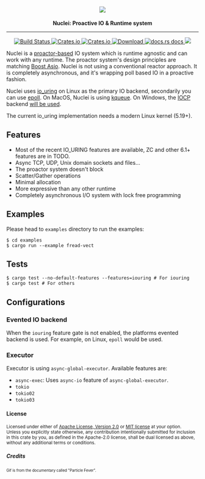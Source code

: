 <h1 align="center">
    <img src="https://github.com/vertexclique/nuclei/raw/master/img/nuclei.gif"/>
</h1>
<div align="center">
 <strong>
   Nuclei: Proactive IO & Runtime system
 </strong>
<hr>
</div>

<div align="center">
    <!-- CI builds -->
    <a href="https://github.com/vertexclique/nuclei/actions">
    <img alt="Build Status" src="https://github.com/vertexclique/nuclei/workflows/CI/badge.svg" />
    </a>
    <!-- Crates version -->
    <a href="https://crates.io/crates/nuclei">
    <img alt="Crates.io" src="https://img.shields.io/crates/v/nuclei.svg?style=popout-square">
    </a>
    <!-- License -->
    <a href="https://github.com/vertexclique/nuclei/blob/master/LICENSE">
    <img alt="Crates.io" src="https://img.shields.io/crates/l/nuclei.svg?style=popout-square">
    </a>
    <!-- Downloads -->
    <a href="https://crates.io/crates/nuclei">
    <img src="https://img.shields.io/crates/d/nuclei.svg?style=flat-square"
      alt="Download" />
    </a>
    <!-- docs.rs docs -->
    <a href="https://docs.rs/nuclei">
    <img src="https://img.shields.io/badge/docs-latest-blue.svg?style=flat-square"
      alt="docs.rs docs" />
    </a>
    <!-- Discord -->
    <a href="https://discord.gg/DqRqtRT">
    <img src="https://img.shields.io/discord/628383521450360842.svg?logo=discord" />
    </a>
</div>

Nuclei is a [proactor-based](http://citeseerx.ist.psu.edu/viewdoc/summary?doi=10.1.1.49.9183) IO system which is runtime agnostic and can work with any runtime.
The proactor system's design principles are matching [Boost Asio](https://www.boost.org/doc/libs/1_47_0/doc/html/boost_asio/overview/core/async.html).
Nuclei is not using a conventional reactor approach. It is completely asynchronous, and it's wrapping poll based IO in a proactive fashion.

Nuclei uses [io_uring](https://kernel.dk/io_uring.pdf) on Linux as the primary IO backend, secondarily you can use [epoll](https://en.wikipedia.org/wiki/Epoll). On MacOS, Nuclei is using [kqueue](https://en.wikipedia.org/wiki/Kqueue).
On Windows, the [IOCP](https://en.wikipedia.org/wiki/Input/output_completion_port) backend [will be used](https://github.com/vertexclique/nuclei/pull/3).

The current io_uring implementation needs a modern Linux kernel (5.19+).

## Features

* Most of the recent IO_URING features are available, ZC and other 6.1+ features are in TODO.
* Async TCP, UDP, Unix domain sockets and files...
* The proactor system doesn't block
* Scatter/Gather operations
* Minimal allocation
* More expressive than any other runtime
* Completely asynchronous I/O system with lock free programming

## Examples
Please head to `examples` directory to run the examples:
```shell script
$ cd examples
$ cargo run --example fread-vect
```

## Tests

```shell script
$ cargo test --no-default-features --features=iouring # For iouring
$ cargo test # For others
```

## Configurations

### Evented IO backend

When the `iouring` feature gate is not enabled, the platforms evented backend is used. For example, on Linux, `epoll` would be used.

### Executor

Executor is using `async-global-executor`. Available features are:
* `async-exec`: Uses `async-io` feature of `async-global-executor`.
* `tokio`
* `tokio02`
* `tokio03`

#### License

<sup>
Licensed under either of <a href="LICENSE-APACHE">Apache License, Version
2.0</a> or <a href="LICENSE-MIT">MIT license</a> at your option.
</sup>

<br>

<sub>
Unless you explicitly state otherwise, any contribution intentionally submitted
for inclusion in this crate by you, as defined in the Apache-2.0 license, shall
be dual licensed as above, without any additional terms or conditions.
</sub>

##### Credits

<sub><sup>Gif is from the documentary called "Particle Fever".<sup><sub>
